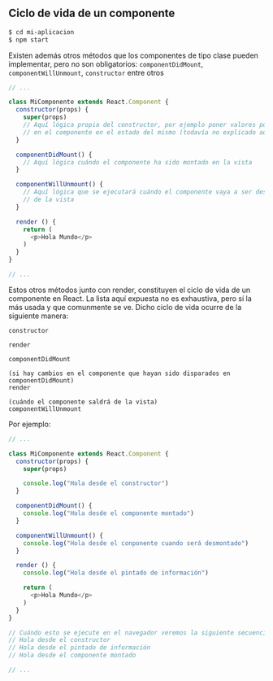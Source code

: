 ## Ciclo de vida de un componente

```sh
$ cd mi-aplicacion
$ npm start
```

Existen además otros métodos que los componentes de tipo clase pueden implementar,
pero no son obligatorios: `componentDidMount`, `componentWillUnmount`, `constructor`
entre otros

```js
// ...

class MiComponente extends React.Component {
  constructor(props) {
    super(props)
    // Aquí lógica propia del constructor, por ejemplo poner valores por defecto
    // en el componente en el estado del mismo (todavía no explicado aquí)
  }

  componentDidMount() {
    // Aquí lógica cuándo el componente ha sido montado en la vista
  }

  componentWillUnmount() {
    // Aquí lógica que se ejecutará cuándo el componente vaya a ser desmontado
    // de la vista
  }

  render () {
    return (
      <p>Hola Mundo</p>
    )
  }
}

// ...
```

Estos otros métodos junto con render, constituyen el ciclo de vida de un
componente en React. La lista aquí expuesta no es exhaustiva, pero sí la más
usada y que comunmente se ve. Dicho ciclo de vida ocurre de la siguiente manera:

```
constructor

render

componentDidMount

(si hay cambios en el componente que hayan sido disparados en componentDidMount)
render

(cuándo el componente saldrá de la vista)
componentWillUnmount
```

Por ejemplo:

```js
// ...

class MiComponente extends React.Component {
  constructor(props) {
    super(props)

    console.log("Hola desde el constructor")
  }

  componentDidMount() {
    console.log("Hola desde el componente montado")
  }

  componentWillUnmount() {
    console.log("Hola desde el conponente cuando será desmontado")
  }

  render () {
    console.log("Hola desde el pintado de información")

    return (
      <p>Hola Mundo</p>
    )
  }
}

// Cuándo esto se ejecute en el navegador veremos la siguiente secuencia:
// Hola desde el constructor
// Hola desde el pintado de información
// Hola desde el componente montado

// ...
```
